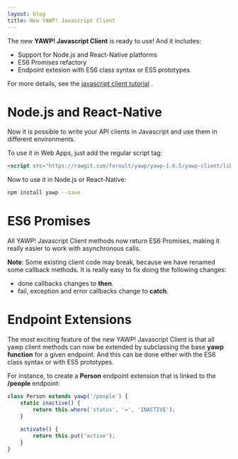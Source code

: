 ```yaml
---
layout: blog
title: New YAWP! Javascript Client
---
```


The new __YAWP! Javascript Client__ is ready to use! And it includes:

* Support for Node.js and React-Native platforms
* ES6 Promises refactory
* Endpoint extesion with ES6 class syntax or ES5 prototypes

For more details, see the [javascript client tutorial](/guides/tutorials/the-javascript-client) .

<!--more-->

# Node.js and React-Native

Now it is possible to write your API clients in Javascript and use them in different environments.

To use it in Web Apps, just add the regular script tag:

~~~ html
<script src="https://rawgit.com/feroult/yawp/yawp-1.6.5/yawp-client/lib/web/yawp.min.js"></script>
~~~

Now to use it in Node.js or React-Native:

~~~ bash
npm install yawp --save
~~~

# ES6 Promises

All YAWP! Javascript Client methods now return ES6 Promises, making it really easier to 
work with asynchronous calls. 

__Note__: Some existing client code may break, because we have renamed some callback methods. 
It is really easy to fix doing the following changes:

* done callbacks changes to __then__.
* fail, exception and error callbacks change to __catch__.

# Endpoint Extensions

The most exciting feature of the new YAWP! Javascript Client is that all yawp client 
methods can now be extended by subclassing the base __yawp function__ for a given endpoint. 
And this can be done either with the ES6 class syntax or with ES5 prototypes.

For instance, to create a __Person__ endpoint extension that is linked to the __/people__ endpoint:

~~~ javascript
class Person extends yawp('/people') {
    static inactive() {
        return this.where('status', '=', 'INACTIVE');
    }
    
    activate() {
        return this.put('active');
    }
}
~~~
